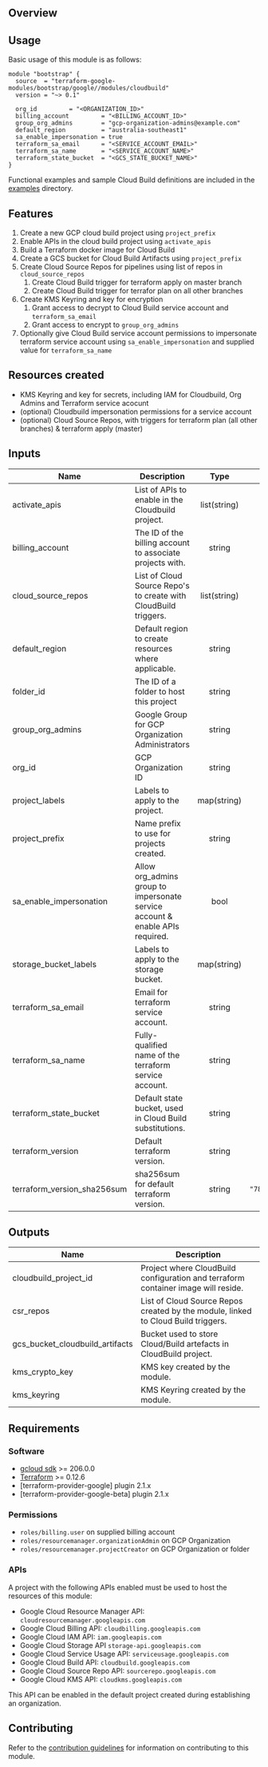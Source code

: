 ## Overview


## Usage

Basic usage of this module is as follows:

```hcl
module "bootstrap" {
  source  = "terraform-google-modules/bootstrap/google//modules/cloudbuild"
  version = "~> 0.1"

  org_id         = "<ORGANIZATION_ID>"
  billing_account         = "<BILLING_ACCOUNT_ID>"
  group_org_admins        = "gcp-organization-admins@example.com"
  default_region          = "australia-southeast1"
  sa_enable_impersonation = true
  terraform_sa_email      = "<SERVICE_ACCOUNT_EMAIL>"
  terraform_sa_name       = "<SERVICE_ACCOUNT_NAME>"
  terraform_state_bucket  = "<GCS_STATE_BUCKET_NAME>"
}
```

Functional examples and sample Cloud Build definitions are included in the [examples](../../examples/) directory.

## Features

1. Create a new GCP cloud build project using `project_prefix`
1. Enable APIs in the cloud build project using `activate_apis`
1. Build a Terraform docker image for Cloud Build
1. Create a GCS bucket for Cloud Build Artifacts using `project_prefix`
1. Create Cloud Source Repos for pipelines using list of repos in `cloud_source_repos`
    1. Create Cloud Build trigger for terraform apply on master branch
    1. Create Cloud Build trigger for terrafor plan on all other branches
1. Create KMS Keyring and key for encryption
    1. Grant access to decrypt to Cloud Build service account and `terraform_sa_email`
    1. Grant access to encrypt to `group_org_admins`
1. Optionally give Cloud Build service account permissions to impersonate terraform service account using `sa_enable_impersonation` and supplied value for `terraform_sa_name`



## Resources created

- KMS Keyring and key for secrets, including IAM for Cloudbuild, Org Admins and Terraform service acocunt
- (optional) Cloudbuild impersonation permissions for a service account
- (optional) Cloud Source Repos, with triggers for terraform plan (all other branches) & terraform apply (master)


<!-- BEGINNING OF PRE-COMMIT-TERRAFORM DOCS HOOK -->
## Inputs

| Name | Description | Type | Default | Required |
|------|-------------|:----:|:-----:|:-----:|
| activate\_apis | List of APIs to enable in the Cloudbuild project. | list(string) | `<list>` | no |
| billing\_account | The ID of the billing account to associate projects with. | string | n/a | yes |
| cloud\_source\_repos | List of Cloud Source Repo's to create with CloudBuild triggers. | list(string) | `<list>` | no |
| default\_region | Default region to create resources where applicable. | string | `"us-central1"` | no |
| folder\_id | The ID of a folder to host this project | string | `""` | no |
| group\_org\_admins | Google Group for GCP Organization Administrators | string | n/a | yes |
| org\_id | GCP Organization ID | string | n/a | yes |
| project\_labels | Labels to apply to the project. | map(string) | `<map>` | no |
| project\_prefix | Name prefix to use for projects created. | string | `"cft"` | no |
| sa\_enable\_impersonation | Allow org_admins group to impersonate service account & enable APIs required. | bool | `"false"` | no |
| storage\_bucket\_labels | Labels to apply to the storage bucket. | map(string) | `<map>` | no |
| terraform\_sa\_email | Email for terraform service account. | string | n/a | yes |
| terraform\_sa\_name | Fully-qualified name of the terraform service account. | string | n/a | yes |
| terraform\_state\_bucket | Default state bucket, used in Cloud Build substitutions. | string | n/a | yes |
| terraform\_version | Default terraform version. | string | `"0.12.23"` | no |
| terraform\_version\_sha256sum | sha256sum for default terraform version. | string | `"78fd53c0fffd657ee0ab5decac604b0dea2e6c0d4199a9f27db53f081d831a45"` | no |

## Outputs

| Name | Description |
|------|-------------|
| cloudbuild\_project\_id | Project where CloudBuild configuration and terraform container image will reside. |
| csr\_repos | List of Cloud Source Repos created by the module, linked to Cloud Build triggers. |
| gcs\_bucket\_cloudbuild\_artifacts | Bucket used to store Cloud/Build artefacts in CloudBuild project. |
| kms\_crypto\_key | KMS key created by the module. |
| kms\_keyring | KMS Keyring created by the module. |

<!-- END OF PRE-COMMIT-TERRAFORM DOCS HOOK -->

## Requirements

### Software

-   [gcloud sdk](https://cloud.google.com/sdk/install) >= 206.0.0
-   [Terraform](https://www.terraform.io/downloads.html) >= 0.12.6
-   [terraform-provider-google] plugin 2.1.x
-   [terraform-provider-google-beta] plugin 2.1.x

### Permissions

- `roles/billing.user` on supplied billing account
- `roles/resourcemanager.organizationAdmin` on GCP Organization
- `roles/resourcemanager.projectCreator` on GCP Organization or folder

### APIs

A project with the following APIs enabled must be used to host the
resources of this module:

- Google Cloud Resource Manager API: `cloudresourcemanager.googleapis.com`
- Google Cloud Billing API: `cloudbilling.googleapis.com`
- Google Cloud IAM API: `iam.googleapis.com`
- Google Cloud Storage API `storage-api.googleapis.com`
- Google Cloud Service Usage API: `serviceusage.googleapis.com`
- Google Cloud Build API: `cloudbuild.googleapis.com`
- Google Cloud Source Repo API: `sourcerepo.googleapis.com`
- Google Cloud KMS API: `cloudkms.googleapis.com`

This API can be enabled in the default project created during establishing an organization.

## Contributing

Refer to the [contribution guidelines](../../CONTRIBUTING.md) for
information on contributing to this module.
